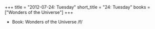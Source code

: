 +++
title = "2012-07-24: Tuesday"
short_title = "24: Tuesday"
books = ["Wonders of the Universe"]
+++


* Book: Wonders of the Universe /f/
